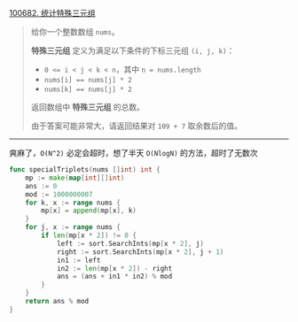 [100682. 统计特殊三元组](https://leetcode.cn/problems/count-special-triplets/)

> 给你一个整数数组 `nums`。
>
> **特殊三元组** 定义为满足以下条件的下标三元组 `(i, j, k)`：
>
> - `0 <= i < j < k < n`，其中 `n = nums.length`
> - `nums[i] == nums[j] * 2`
> - `nums[k] == nums[j] * 2`
>
> 返回数组中 **特殊三元组** 的总数。
>
> 由于答案可能非常大，请返回结果对 `109 + 7` 取余数后的值。

---

爽麻了，`O(N^2)` 必定会超时，想了半天 `O(NlogN)` 的方法，超时了无数次

```go
func specialTriplets(nums []int) int {
    mp := make(map[int][]int)
    ans := 0
    mod := 1000000007
    for k, x := range nums {
        mp[x] = append(mp[x], k)
    }
    for j, x := range nums {
        if len(mp[x * 2]) != 0 {
            left := sort.SearchInts(mp[x * 2], j)
            right := sort.SearchInts(mp[x * 2], j + 1)
            in1 := left
            in2 := len(mp[x * 2]) - right
            ans = (ans + in1 * in2) % mod
        }
    }
    return ans % mod
}

```

